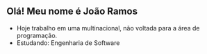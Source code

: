 ## Olá! Meu nome é João Ramos

- Hoje trabalho em uma multinacional, não voltada para a área de programação.
- Estudando: Engenharia de Software


